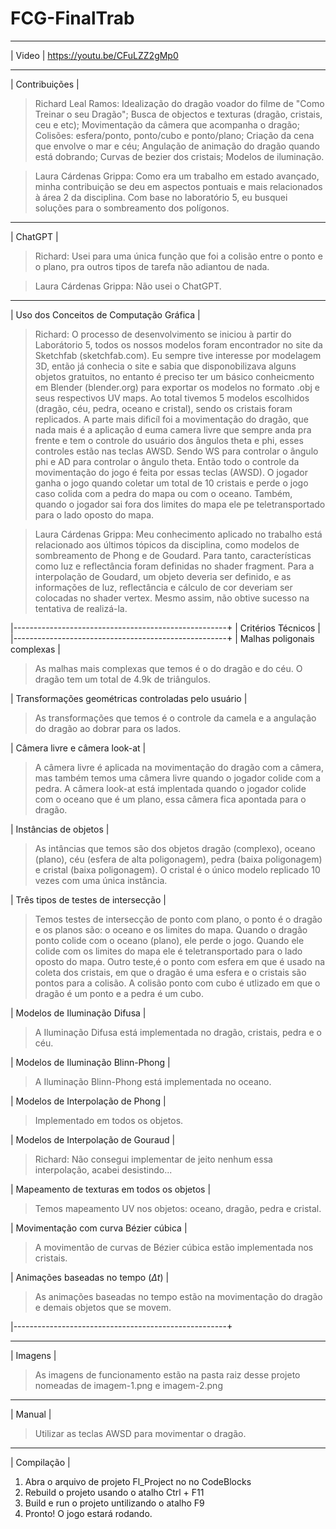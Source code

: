 # FCG-FinalTrab
 _______________
|     Video     |
https://youtu.be/CFuLZZ2gMp0
 _______________
| Contribuições |
> Richard Leal Ramos: Idealização do dragão voador do filme de "Como Treinar o seu Dragão"; 
Busca de objectos e texturas (dragão, cristais, ceu e etc); Movimentação da câmera que acompanha o dragão;
Colisões: esfera/ponto, ponto/cubo e ponto/plano; Criação da cena que envolve o mar e céu; Angulação de animação do dragão quando está dobrando;
Curvas de bezier dos cristais; Modelos de iluminação.

> Laura Cárdenas Grippa: Como era um trabalho em estado avançado, minha contribuição se deu em aspectos pontuais e mais relacionados à área 2 da disciplina. Com base no laboratório 5, eu busquei soluções para o sombreamento dos polígonos.

 _______________
|    ChatGPT    |
> Richard: Usei para uma única função que foi a colisão entre o ponto e o plano, pra outros tipos de tarefa não adiantou de nada.

> Laura Cárdenas Grippa: Não usei o ChatGPT.
 _______________________________________________
|    Uso dos Conceitos de Computação Gráfica    |
> Richard: O processo de desenvolvimento se iniciou à partir do Laborátorio 5, todos os nossos modelos foram encontrador no site da Sketchfab (sketchfab.com).
Eu sempre tive interesse por modelagem 3D, então já conhecia o site e sabia que disponobilizava alguns objetos gratuitos, no entanto é preciso ter um básico conheicmento em Blender (blender.org) para exportar os modelos no formato .obj e seus respectivos UV maps.
Ao total tivemos 5 modelos escolhidos (dragão, céu, pedra, oceano e cristal), sendo os cristais foram replicados. A parte mais dificíl foi a movimentação do dragão, que nada mais é a aplicação d euma camera livre que sempre anda pra frente e tem o controle do usuário dos ângulos theta e phi,
esses controles estão nas teclas AWSD. Sendo WS para controlar o ângulo phi e AD para controlar o ângulo theta. Então todo o controle da movimentação do jogo é feita por essas teclas (AWSD).
O jogador ganha o jogo quando coletar um total de 10 cristais e perde o jogo caso colida com a pedra do mapa ou com o oceano. Também, quando o jogador sai fora dos limites do mapa ele pe teletransportado para o lado oposto do mapa.

> Laura Cárdenas Grippa: Meu conhecimento aplicado no trabalho está relacionado aos últimos tópicos da disciplina, como modelos de sombreamento de Phong e de Goudard. Para tanto, características como luz e reflectância foram definidas no shader fragment. Para a interpolação de Goudard, um objeto deveria ser definido, e as informações de luz, reflectância e cálculo de cor deveriam ser colocadas no shader vertex. Mesmo assim, não obtive sucesso na tentativa de realizá-la.

|-----------------------------------------------------+
| Critérios Técnicos                                  |
|-----------------------------------------------------+
| Malhas poligonais complexas                         |
> As malhas mais complexas que temos é o do dragão e do céu. O dragão tem um total de 4.9k de triângulos.

| Transformações geométricas controladas pelo usuário |
> As transformações que temos é o controle da camela e a angulação do dragão ao dobrar para os lados.

| Câmera livre e câmera look-at                       |
> A câmera livre é aplicada na movimentação do dragão com a câmera, mas também temos uma câmera livre quando o jogador colide com a pedra. 
A câmera look-at está implentada quando o jogador colide com o oceano que é um plano, essa câmera fica apontada para o dragão. 

| Instâncias de objetos                               |
> As intâncias que temos são dos objetos dragão (complexo), oceano (plano), céu (esfera de alta poligonagem), pedra (baixa poligonagem) e cristal (baixa poligonagem).
O cristal é o único modelo replicado 10 vezes com uma única instância.

| Três tipos de testes de intersecção                 |
> Temos testes de intersecção de ponto com plano, o ponto é o dragão e os planos são: o oceano e os limites do mapa. Quando o dragão ponto colide com o oceano (plano), ele perde o jogo.
Quando ele colide com os limites do mapa ele é teletransportado para o lado oposto do mapa. Outro teste,é o ponto com esfera em que é usado na coleta dos cristais, em que o dragão é uma esfera e o cristais são pontos para a colisão.
A colisão ponto com cubo é utlizado em que o dragão é um ponto e a pedra é um cubo.

| Modelos de Iluminação Difusa                        |
> A Iluminação Difusa está implementada no dragão, cristais, pedra e o céu.

| Modelos de Iluminação Blinn-Phong                   |
> A Iluminação Blinn-Phong está implementada no oceano.

| Modelos de Interpolação de Phong                    |
> Implementado em todos os objetos.

| Modelos de Interpolação de Gouraud                  |
> Richard: Não consegui implementar de jeito nenhum essa interpolação, acabei desistindo...

| Mapeamento de texturas em todos os objetos          |
> Temos mapeamento UV nos objetos: oceano, dragão, pedra e cristal.

| Movimentação com curva Bézier cúbica                |
> A movimentão de curvas de Bézier cúbica estão implementada nos cristais.

| Animações baseadas no tempo ($\Delta t$)            |
> As animações baseadas no tempo estão na movimentação do dragão e demais objetos que se movem.

|-----------------------------------------------------+

 ________________
|     Imagens    |
> As imagens de funcionamento estão na pasta raiz desse projeto nomeadas de imagem-1.png e imagem-2.png

 _______________
|     Manual    |
> Utilizar as teclas AWSD para movimentar o dragão.

 ________________
|   Compilação   |
1) Abra o arquivo de projeto Fl_Project no no CodeBlocks
2) Rebuild o projeto usando o atalho Ctrl + F11
3) Build e run o projeto untilizando o atalho F9
4) Pronto! O jogo estará rodando.

